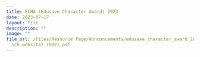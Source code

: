 ```yaml
---
title: ECHA (Edusave Character Award) 2023
date: 2023-07-17
layout: file
description: ""
image: ""
file_url: /files/Resource Page/Announcements/edusave_character_award_2023 (for
  sch website) (002).pdf
---
```

